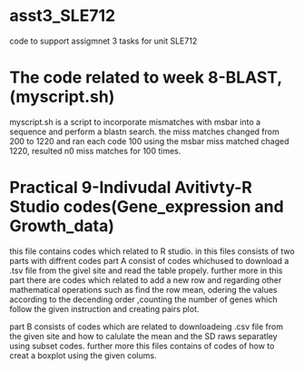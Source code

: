 # asst3_SLE712
code to support assigmnet 3 tasks for unit SLE712


# The code related to week 8-BLAST,(myscript.sh)
myscript.sh is a script to incorporate mismatches with msbar into a sequence and perform a blastn search.
the miss matches changed from 200 to 1220 and ran each code 100 using the msbar
miss matched chaged 1220, resulted n0 miss matches for 100 times.

# Practical 9-Indivudal Avitivty-R Studio codes(Gene_expression and Growth_data)
this file contains codes which related to R studio.
in this files consists of two parts with diffrent codes
part A consist of codes whichused to download a .tsv file from the givel site and read the table propely. further more in this part there are codes which related to add a new row and regarding other mathematical operations such as find the row mean, odering the values according to the decending order ,counting the number of genes which follow the given instruction and creating pairs plot.

part B consists of codes which are related to downloadeing .csv file from the given site and how to calulate the mean and the SD raws separatley using subset codes. further more this files contains of codes of how to creat a boxplot using the given colums.




